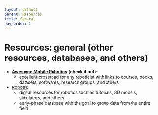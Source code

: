 ```yaml
---
layout: default
parent: Resources
title: General
nav_order: 1
---
```


# Resources: general (other resources, databases, and others)

- [**Awesome Mobile Robotics**](https://github.com/mathiasmantelli/awesome-mobile-robotics) (**check it out**):
  - excellent crossroad for any roboticist  with links to courses, books, datasets, softwares, research groups, and others
- [Robotki](https://robotki.github.io/index.html):
  - digital resources for robotics such as tutorials, 3D models, simulators, and others
  - early-phase database with the goal to group data from the entire field
